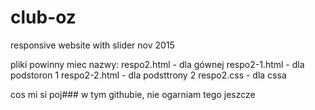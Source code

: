 # club-oz
responsive website with slider
nov 2015

pliki powinny miec nazwy: 
respo2.html - dla gównej
respo2-1.html - dla podstoron 1
respo2-2.html - dla podsttrony 2
respo2.css - dla cssa

cos mi si poj### w tym githubie, nie ogarniam tego jeszcze
